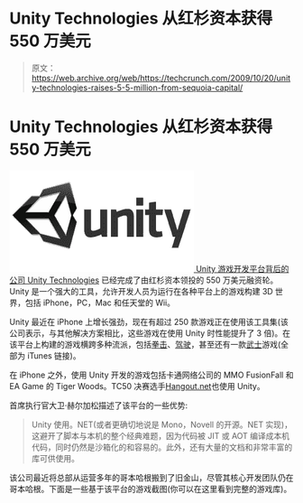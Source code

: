 # Unity Technologies 从红杉资本获得 550 万美元

> 原文：<https://web.archive.org/web/https://techcrunch.com/2009/10/20/unity-technologies-raises-5-5-million-from-sequoia-capital/>

# Unity Technologies 从红杉资本获得 550 万美元

[![](img/1e6e7f03d7a1078353f7b64913b1bdd5.png) ](https://web.archive.org/web/20230310221308/http://www.unity3d.com/) [Unity 游戏开发平台背后的公司 Unity Technologies](https://web.archive.org/web/20230310221308/http://unity3d.com/) 已经完成了由红杉资本领投的 550 万美元融资轮。Unity 是一个强大的工具，允许开发人员为运行在各种平台上的游戏构建 3D 世界，包括 iPhone，PC，Mac 和任天堂的 Wii。

Unity 最近在 iPhone 上增长强劲，现在有超过 250 款游戏正在使用该工具集(该公司表示，与其他解决方案相比，这些游戏在使用 Unity 时性能提升了 3 倍)。在该平台上构建的游戏横跨多种流派，包括[拳击](https://web.archive.org/web/20230310221308/http://itunes.apple.com/WebObjects/MZStore.woa/wa/viewSoftware?id=309518895&mt=8)、[驾驶](https://web.archive.org/web/20230310221308/http://itunes.apple.com/WebObjects/MZStore.woa/wa/viewSoftware?id=305774371&mt=8)，甚至还有一款[武士](https://web.archive.org/web/20230310221308/http://itunes.apple.com/WebObjects/MZStore.woa/wa/viewSoftware?id=328219302&mt=8)游戏(全部为 iTunes 链接)。

在 iPhone 之外，使用 Unity 开发的游戏包括卡通网络公司的 MMO FusionFall 和 EA Game 的 Tiger Woods。TC50 决赛选手[Hangout.net](https://web.archive.org/web/20230310221308/http://www.hangout.net/)也使用 Unity。

首席执行官大卫·赫尔加松描述了该平台的一些优势:

> Unity 使用。NET(或者更确切地说是 Mono，Novell 的开源。NET 实现)，这避开了脚本与本机的整个经典难题，因为代码被 JIT 或 AOT 编译成本机代码，同时仍然是沙箱化的和容易的。此外，还有大量的文档和非常丰富的库可供使用。

该公司最近将总部从运营多年的哥本哈根搬到了旧金山，尽管其核心开发团队仍在哥本哈根。下面是一些基于该平台的游戏截图(你可以在这里看到完整的游戏库)。